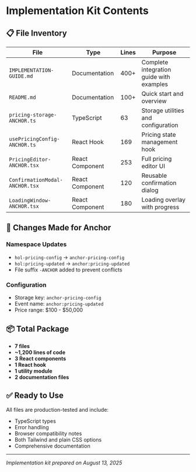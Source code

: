 # Implementation Kit Contents

## 📋 File Inventory

| File | Type | Lines | Purpose |
|------|------|-------|---------|
| `IMPLEMENTATION-GUIDE.md` | Documentation | 400+ | Complete integration guide with examples |
| `README.md` | Documentation | 100+ | Quick start and overview |
| `pricing-storage-ANCHOR.ts` | TypeScript | 63 | Storage utilities and configuration |
| `usePricingConfig-ANCHOR.ts` | React Hook | 169 | Pricing state management hook |
| `PricingEditor-ANCHOR.tsx` | React Component | 253 | Full pricing editor UI |
| `ConfirmationModal-ANCHOR.tsx` | React Component | 120 | Reusable confirmation dialog |
| `LoadingWindow-ANCHOR.tsx` | React Component | 180 | Loading overlay with progress |

## 🔄 Changes Made for Anchor

### Namespace Updates
- `hol-pricing-config` → `anchor-pricing-config`
- `hol:pricing-updated` → `anchor:pricing-updated`
- File suffix `-ANCHOR` added to prevent conflicts

### Configuration
- Storage key: `anchor-pricing-config`
- Event name: `anchor:pricing-updated`
- Price range: $100 - $50,000

## 📦 Total Package
- **7 files**
- **~1,200 lines of code**
- **3 React components**
- **1 React hook**
- **1 utility module**
- **2 documentation files**

## ✅ Ready to Use
All files are production-tested and include:
- TypeScript types
- Error handling
- Browser compatibility notes
- Both Tailwind and plain CSS options
- Comprehensive documentation

---

*Implementation kit prepared on August 13, 2025*
